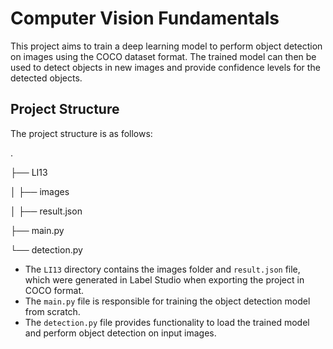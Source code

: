 # Computer Vision Fundamentals

This project aims to train a deep learning model to perform object detection on images using the COCO dataset format. The trained model can then be used to detect objects in new images and provide confidence levels for the detected objects.

## Project Structure

The project structure is as follows:

.

├── LI13

│   ├── images

│   ├── result.json

├── main.py

└── detection.py

- The `LI13` directory contains the images folder and `result.json` file, which were generated in Label Studio when exporting the project in COCO format.
- The `main.py` file is responsible for training the object detection model from scratch.
- The `detection.py` file provides functionality to load the trained model and perform object detection on input images.
 
